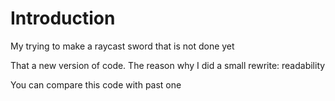 # Introduction
My trying to make a raycast sword that is not done yet

That a new version of code. The reason why I did a small rewrite: readability

You can compare this code with past one
